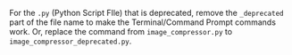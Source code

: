 For the `.py` (Python Script FIle) that is deprecated, remove the `_deprecated` part of the file name to make the Terminal/Command Prompt
commands work. Or, replace the command from `image_compressor.py` to `image_compressor_deprecated.py`.

